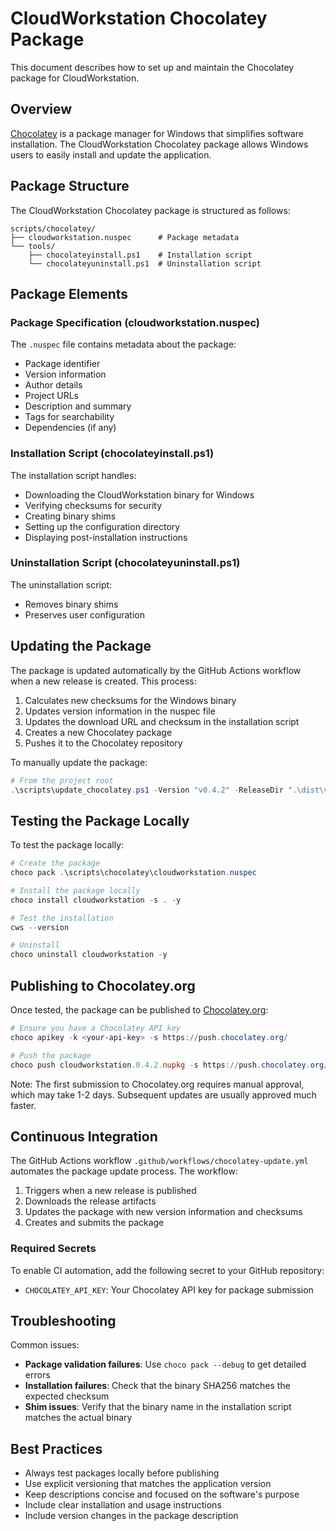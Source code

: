 # CloudWorkstation Chocolatey Package

This document describes how to set up and maintain the Chocolatey package for CloudWorkstation.

## Overview

[Chocolatey](https://chocolatey.org/) is a package manager for Windows that simplifies software installation. The CloudWorkstation Chocolatey package allows Windows users to easily install and update the application.

## Package Structure

The CloudWorkstation Chocolatey package is structured as follows:

```
scripts/chocolatey/
├── cloudworkstation.nuspec      # Package metadata
└── tools/
    ├── chocolateyinstall.ps1    # Installation script
    └── chocolateyuninstall.ps1  # Uninstallation script
```

## Package Elements

### Package Specification (cloudworkstation.nuspec)

The `.nuspec` file contains metadata about the package:

- Package identifier
- Version information
- Author details
- Project URLs
- Description and summary
- Tags for searchability
- Dependencies (if any)

### Installation Script (chocolateyinstall.ps1)

The installation script handles:

- Downloading the CloudWorkstation binary for Windows
- Verifying checksums for security
- Creating binary shims
- Setting up the configuration directory
- Displaying post-installation instructions

### Uninstallation Script (chocolateyuninstall.ps1)

The uninstallation script:

- Removes binary shims
- Preserves user configuration

## Updating the Package

The package is updated automatically by the GitHub Actions workflow when a new release is created. This process:

1. Calculates new checksums for the Windows binary
2. Updates version information in the nuspec file
3. Updates the download URL and checksum in the installation script
4. Creates a new Chocolatey package
5. Pushes it to the Chocolatey repository

To manually update the package:

```powershell
# From the project root
.\scripts\update_chocolatey.ps1 -Version "v0.4.2" -ReleaseDir ".\dist\v0.4.2"
```

## Testing the Package Locally

To test the package locally:

```powershell
# Create the package
choco pack .\scripts\chocolatey\cloudworkstation.nuspec

# Install the package locally
choco install cloudworkstation -s . -y

# Test the installation
cws --version

# Uninstall
choco uninstall cloudworkstation -y
```

## Publishing to Chocolatey.org

Once tested, the package can be published to [Chocolatey.org](https://chocolatey.org/):

```powershell
# Ensure you have a Chocolatey API key
choco apikey -k <your-api-key> -s https://push.chocolatey.org/

# Push the package
choco push cloudworkstation.0.4.2.nupkg -s https://push.chocolatey.org/
```

Note: The first submission to Chocolatey.org requires manual approval, which may take 1-2 days. Subsequent updates are usually approved much faster.

## Continuous Integration

The GitHub Actions workflow `.github/workflows/chocolatey-update.yml` automates the package update process. The workflow:

1. Triggers when a new release is published
2. Downloads the release artifacts
3. Updates the package with new version information and checksums
4. Creates and submits the package

### Required Secrets

To enable CI automation, add the following secret to your GitHub repository:

- `CHOCOLATEY_API_KEY`: Your Chocolatey API key for package submission

## Troubleshooting

Common issues:

- **Package validation failures**: Use `choco pack --debug` to get detailed errors
- **Installation failures**: Check that the binary SHA256 matches the expected checksum
- **Shim issues**: Verify that the binary name in the installation script matches the actual binary

## Best Practices

- Always test packages locally before publishing
- Use explicit versioning that matches the application version
- Keep descriptions concise and focused on the software's purpose
- Include clear installation and usage instructions
- Include version changes in the package description